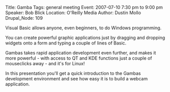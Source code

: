 Title: Gamba
Tags: general meeting
Event: 2007-07-10 7:30 pm to 9:00 pm
Speaker: Bob Blick
Location: O'Reilly Media
Author: Dustin Mollo
Drupal_Node: 109

Visual Basic allows anyone, even beginners, to do Windows programming.

You can create powerful graphic applications just by dragging and
dropping widgets onto a form and typing a couple of lines of Basic.

Gambas takes rapid application development even further, and makes it
more powerful - with access to QT and KDE functions just a couple of
mouseclicks away - and it's for Linux!

In this presentation you'll get a quick introduction to the Gambas
development environment and see how easy it is to build a webcam
application.
